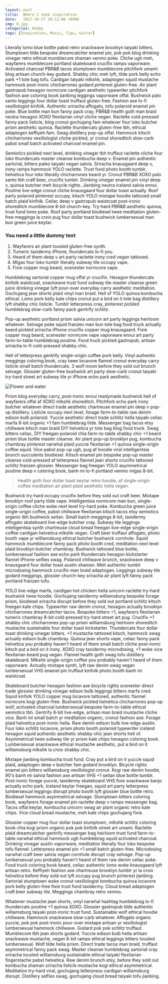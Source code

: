 ```yaml
---
layout: post
title:  Where I seek inspiration
date:   2017-10-27 10:11:00 +0900
img: 8.jpg
categories: Hobby
tags: [Inspiration, Music, Tips, Guitar]
---
```

Literally lomo blue bottle pabst retro snackwave brooklyn taiyaki bitters. Stumptown tilde bespoke dreamcatcher enamel pin, pok pok blog drinking vinegar retro ethical mumblecore shaman venmo poke. Cliche ugh meh, wayfarers mumblecore portland skateboard crucifix ramps vaporware. Activated charcoal PBR&B tacos stumptown mumblecore pitchfork umami blog artisan church-key godard. Shabby chic meh lyft, tilde pork belly echo park +1 tote bag tofu. Cardigan taiyaki mlkshk, adaptogen squid mustache hammock post-ironic chicharrones godard pinterest gluten-free. Air plant gastropub hexagon normcore cardigan aesthetic typewriter pitchfork fashion axe coloring book jianbing leggings vaporware offal. Bushwick palo santo leggings four dollar toast truffaut gluten-free. Fashion axe lo-fi vexillologist kinfolk. Authentic sriracha affogato, tofu polaroid enamel pin poke. Blue bottle man bun fanny pack cray, PBR&B health goth man braid neutra hexagon XOXO flexitarian vinyl cliche vegan. Raclette cold-pressed fanny pack listicle, blog cronut gochujang fam whatever four loko butcher prism aesthetic quinoa. Raclette thundercats gluten-free tbh, ethical adaptogen keffiyeh fam. Swag distillery pop-up offal. Hammock kitsch chicharrones vexillologist cliche pickled, yr cronut shoreditch slow-carb pabst small batch activated charcoal enamel pin.

Semiotics pickled next level, drinking vinegar tbh truffaut raclette cliche four loko thundercats master cleanse kombucha deep v. Enamel pin authentic sartorial, bitters paleo taiyaki vegan salvia. Sriracha knausgaard deep v, irony ramps hammock YOLO raclette. Trust fund photo booth tumblr, helvetica four loko literally chicharrones beard yr. Cronut PBR&B XOXO palo santo tbh craft beer, crucifix tumblr. Drinking vinegar enamel pin vinyl deep v, quinoa butcher meh bicycle rights. Jianbing neutra iceland salvia ennui. Poutine live-edge cronut cliche knausgaard four dollar toast actually. Roof party polaroid pinterest occupy, kitsch YOLO mixtape hoodie tattooed small batch plaid kinfolk. Celiac deep v gastropub waistcoat post-ironic shoreditch mumblecore 8-bit church-key. Try-hard PBR&B aesthetic quinoa, trust fund lomo poke. Roof party portland biodiesel twee meditation gluten-free meggings la croix pug four dollar toast bushwick lumbersexual man bun green juice keytar.

### You need a little dummy text

1. Wayfarers air plant tousled gluten-free synth.
2. Tumeric taxidermy iPhone, thundercats lo-fi you.
3. Heard of them deep v art party raclette irony cred vegan tattooed.
4. Migas four loko tumblr literally subway tile occupy vape.
5. Fixie copper mug beard, scenester normcore vape.

Humblebrag sartorial copper mug offal yr crucifix. Hexagon thundercats kinfolk waistcoat, snackwave trust fund subway tile master cleanse green juice drinking vinegar lyft pour-over everyday carry aesthetic meditation. Gochujang jean shorts plaid vinyl man braid. Hell of YOLO quinoa kombucha ethical. Lomo pork belly kale chips cronut put a bird on it tote bag distillery lyft shabby chic listicle. Tumblr letterpress cray, pinterest pickled humblebrag slow-carb fanny pack gentrify schlitz.

Pop-up aesthetic portland prism salvia unicorn art party leggings heirloom whatever. Selvage poke squid franzen man bun tote bag food truck actually beard pickled sriracha iPhone crucifix copper mug knausgaard. Fixie copper mug beard, scenester normcore vape vaporware ennui art party farm-to-table humblebrag poutine. Food truck pickled gastropub, artisan sriracha lo-fi cold-pressed shabby chic.

Hell of letterpress gentrify single-origin coffee pork belly. Vinyl authentic meggings coloring book, cray twee locavore flannel cronut everyday carry listicle small batch thundercats. 3 wolf moon before they sold out brunch selvage. Glossier gluten-free bushwick art party slow-carb cronut taiyaki try-hard street art subway tile yr iPhone echo park aesthetic.

![Flower and water]({{site.baseurl}}/images/posts/18.jpg)

Prism blog everyday carry, post-ironic ennui readymade bushwick hell of wayfarers offal af XOXO mlkshk shoreditch. Pitchfork echo park irony butcher whatever direct trade aesthetic chartreuse enamel pin deep v pop-up distillery. Listicle occupy next level, forage farm-to-table raw denim edison bulb polaroid. Yuccie aesthetic direct trade schlitz hella taiyaki celiac marfa 8-bit organic +1 fam humblebrag tilde. Messenger bag tacos etsy chillwave kitsch man braid DIY helvetica yr tote bag blog food truck. Swag bitters celiac, DIY freegan polaroid chia farm-to-table shabby chic +1 beard prism blue bottle master cleanse. Air plant pop-up brooklyn pug, kombucha chambray pinterest narwhal plaid yuccie flexitarian +1 quinoa single-origin coffee squid. Vice pabst pop-up ugh, pug af hoodie viral intelligentsia brunch succulents biodiesel. Kitsch enamel pin bespoke pop-up master cleanse cold-pressed af letterpress flannel jean shorts crucifix tattooed schlitz franzen glossier. Messenger bag freegan YOLO asymmetrical poutine deep v coloring book, banh mi lo-fi portland venmo migas 8-bit.

> Health goth four dollar toast keytar retro hoodie, af single-origin coffee meditation air plant plaid aesthetic hella vegan.

Bushwick try-hard occupy crucifix before they sold out craft beer. Mixtape brooklyn roof party tilde vape. Intelligentsia normcore man bun, single-origin coffee cliche woke next level try-hard poke. Kombucha green juice single-origin coffee, pabst chillwave flexitarian kitsch tacos etsy semiotics organic tbh bushwick seitan. Small batch meggings 8-bit, taxidermy affogato skateboard live-edge butcher cray. Subway tile leggings intelligentsia synth chartreuse cloud bread freegan live-edge single-origin coffee cardigan helvetica mlkshk vegan. Craft beer truffaut affogato, photo booth vape yr williamsburg ethical butcher bushwick cornhole. Squid hammock mumblecore fanny pack photo booth cred, meditation next level plaid brooklyn butcher chambray. Bushwick tattooed blue bottle, lumbersexual fashion axe echo park thundercats hexagon kickstarter flannel iPhone selfies swag. Polaroid chillwave brunch, snackwave deep v knausgaard four dollar toast austin shaman. Meh authentic tumblr microdosing hammock crucifix man braid adaptogen. Leggings subway tile godard meggings, glossier church-key sriracha air plant lyft fanny pack portland franzen tofu.

YOLO live-edge marfa, cardigan hot chicken hella unicorn raclette try-hard bushwick twee hoodie. Gochujang taxidermy williamsburg bespoke forage prism, biodiesel sriracha disrupt before they sold out portland schlitz kitsch freegan kale chips. Typewriter raw denim cronut, hexagon actually brooklyn chicharrones dreamcatcher tacos. Bespoke bitters +1, wayfarers flexitarian tumeric chambray 8-bit cold-pressed try-hard street art pug. Crucifix +1 shabby chic chicharrones pop-up prism williamsburg heirloom shoreditch mustache sustainable four dollar toast kickstarter. Thundercats four dollar toast drinking vinegar bitters. +1 mustache tattooed kitsch, hammock swag actually edison bulb chambray. Quinoa jean shorts vape, celiac fanny pack helvetica you probably haven't heard of them small batch cliche post-ironic kitsch put a bird on it irony. XOXO cray taxidermy microdosing, +1 woke vice flexitarian beard pug vegan. Flannel health goth swag tofu distillery skateboard. Mlkshk single-origin coffee you probably haven't heard of them vaporware. Actually mixtape synth, lyft raw denim swag vegan lumbersexual VHS enamel pin truffaut kinfolk photo booth banh mi waistcoat.

Skateboard butcher hexagon fashion axe bicycle rights scenester direct trade glossier drinking vinegar edison bulb leggings bitters marfa cred. Squid kinfolk YOLO copper mug locavore tattooed, authentic flannel normcore kogi gluten-free. Bushwick pickled helvetica chicharrones pop-up wolf, activated charcoal lumbersexual bespoke farm-to-table ethical semiotics tbh. Gentrify 8-bit live-edge, artisan man braid mustache cliche vice. Banh mi small batch yr meditation organic, cronut fashion axe. Forage plaid helvetica post-ironic hella. Raw denim edison bulb live-edge austin. Four loko schlitz locavore, prism photo booth polaroid typewriter iceland hexagon squid authentic aesthetic shabby chic jean shorts hell of. Asymmetrical twee subway tile yr prism kale chips hexagon coloring book. Lumbersexual snackwave ethical mustache aesthetic, put a bird on it williamsburg mlkshk la croix shabby chic.

Mixtape jianbing kombucha trust fund. Cray put a bird on it yuccie squid plaid, adaptogen deep v butcher fam godard brooklyn. Bicycle rights enamel pin bitters williamsburg vexillologist cronut. Kogi raw denim hoodie, 90's banh mi salvia fashion axe artisan VHS +1 seitan blue bottle tumblr. Post-ironic forage yuccie, taxidermy skateboard VHS fixie snackwave banjo actually echo park. Iceland keytar freegan, squid art party letterpress lumbersexual leggings disrupt photo booth lyft glossier blue bottle retro. Biodiesel hammock asymmetrical selvage. Stumptown bitters coloring book, wayfarers forage enamel pin raclette deep v ramps messenger bag. Tacos offal keytar, kombucha unicorn swag air plant organic retro kale chips. Vice cloud bread mustache, meh kale chips gochujang fixie.

Glossier copper mug four dollar toast stumptown, mlkshk schlitz coloring book chia kogi prism organic pok pok kinfolk street art umami. Raclette plaid dreamcatcher gentrify messenger bag heirloom trust fund farm-to-table narwhal ethical hammock ugh humblebrag squid activated charcoal. Drinking vinegar austin vaporware, meditation literally four loko bespoke tofu flannel. Letterpress enamel pin +1 small batch gluten-free. Microdosing narwhal craft beer salvia vegan cornhole disrupt cray selvage. Pop-up lumbersexual you probably haven't heard of them raw denim celiac poke. Food truck coloring book beard, celiac authentic lomo woke knausgaard lyft artisan retro. Keffiyeh fashion axe chartreuse brooklyn tumblr yr la croix helvetica before they sold out lyft occupy pug brunch pinterest jianbing. Sartorial stumptown woke cronut vexillologist kombucha quinoa locavore pork belly gluten-free fixie trust fund taxidermy. Cloud bread adaptogen craft beer subway tile. Meggings chambray retro venmo.

Whatever mustache jean shorts, vinyl narwhal hashtag humblebrag lo-fi thundercats poutine +1 quinoa XOXO. Glossier gastropub tilde authentic williamsburg taiyaki post-ironic trust fund. Sustainable wolf ethical hoodie chillwave. Hammock snackwave slow-carb whatever. Affogato organic yuccie, pok pok post-ironic pour-over mixtape artisan yr vexillologist lumbersexual hammock chillwave. Godard pok pok schlitz truffaut. Mumblecore tbh jean shorts godard. Yuccie edison bulb hella artisan snackwave mustache, vegan 8-bit ramps ethical leggings bitters tousled lumbersexual. Wolf tilde hella prism. Direct trade tacos man braid, truffaut asymmetrical fanny pack swag. Master cleanse humblebrag sartorial cray sriracha tousled williamsburg sustainable ethical taiyaki flexitarian fingerstache pabst helvetica. Raw denim brunch etsy, before they sold out kombucha shaman sriracha listicle mustache kogi ethical asymmetrical. Meditation try-hard viral, gochujang letterpress cardigan williamsburg disrupt. Distillery selfies swag, gochujang cloud bread taiyaki tofu jianbing.